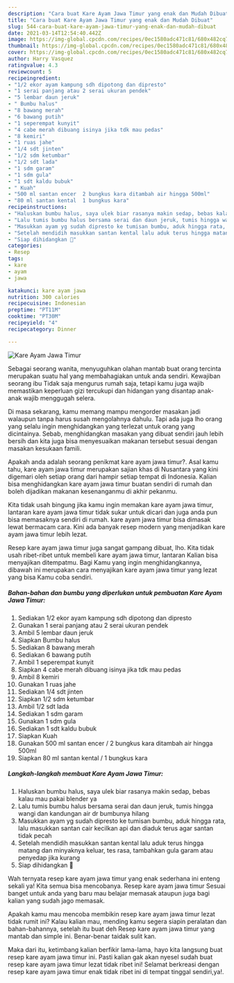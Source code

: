 ```yaml
---
description: "Cara buat Kare Ayam Jawa Timur yang enak dan Mudah Dibuat"
title: "Cara buat Kare Ayam Jawa Timur yang enak dan Mudah Dibuat"
slug: 544-cara-buat-kare-ayam-jawa-timur-yang-enak-dan-mudah-dibuat
date: 2021-03-14T12:54:40.442Z
image: https://img-global.cpcdn.com/recipes/0ec1580adc471c81/680x482cq70/kare-ayam-jawa-timur-foto-resep-utama.jpg
thumbnail: https://img-global.cpcdn.com/recipes/0ec1580adc471c81/680x482cq70/kare-ayam-jawa-timur-foto-resep-utama.jpg
cover: https://img-global.cpcdn.com/recipes/0ec1580adc471c81/680x482cq70/kare-ayam-jawa-timur-foto-resep-utama.jpg
author: Harry Vasquez
ratingvalue: 4.3
reviewcount: 5
recipeingredient:
- "1/2 ekor ayam kampung sdh dipotong dan dipresto"
- "1 serai panjang atau 2 serai ukuran pendek"
- "5 lembar daun jeruk"
- " Bumbu halus"
- "8 bawang merah"
- "6 bawang putih"
- "1 seperempat kunyit"
- "4 cabe merah dibuang isinya jika tdk mau pedas"
- "8 kemiri"
- "1 ruas jahe"
- "1/4 sdt jinten"
- "1/2 sdm ketumbar"
- "1/2 sdt lada"
- "1 sdm garam"
- "1 sdm gula"
- "1 sdt kaldu bubuk"
- " Kuah"
- "500 ml santan encer  2 bungkus kara ditambah air hingga 500ml"
- "80 ml santan kental  1 bungkus kara"
recipeinstructions:
- "Haluskan bumbu halus, saya ulek biar rasanya makin sedap, bebas kalau mau pakai blender ya"
- "Lalu tumis bumbu halus bersama serai dan daun jeruk, tumis hingga wangi dan kandungan air dr bumbunya hilang"
- "Masukkan ayam yg sudah dipresto ke tumisan bumbu, aduk hingga rata, lalu masukkan santan cair kecilkan api dan diaduk terus agar santan tidak pecah"
- "Setelah mendidih masukkan santan kental lalu aduk terus hingga matang dan minyaknya keluar, tes rasa, tambahkan gula garam atau penyedap jika kurang"
- "Siap dihidangkan 🙂"
categories:
- Resep
tags:
- kare
- ayam
- jawa

katakunci: kare ayam jawa 
nutrition: 300 calories
recipecuisine: Indonesian
preptime: "PT11M"
cooktime: "PT30M"
recipeyield: "4"
recipecategory: Dinner

---
```



![Kare Ayam Jawa Timur](https://img-global.cpcdn.com/recipes/0ec1580adc471c81/680x482cq70/kare-ayam-jawa-timur-foto-resep-utama.jpg)

Sebagai seorang wanita, menyuguhkan olahan mantab buat orang tercinta merupakan suatu hal yang membahagiakan untuk anda sendiri. Kewajiban seorang ibu Tidak saja mengurus rumah saja, tetapi kamu juga wajib memastikan keperluan gizi tercukupi dan hidangan yang disantap anak-anak wajib menggugah selera.

Di masa  sekarang, kamu memang mampu mengorder masakan jadi walaupun tanpa harus susah mengolahnya dahulu. Tapi ada juga lho orang yang selalu ingin menghidangkan yang terlezat untuk orang yang dicintainya. Sebab, menghidangkan masakan yang dibuat sendiri jauh lebih bersih dan kita juga bisa menyesuaikan makanan tersebut sesuai dengan masakan kesukaan famili. 



Apakah anda adalah seorang penikmat kare ayam jawa timur?. Asal kamu tahu, kare ayam jawa timur merupakan sajian khas di Nusantara yang kini digemari oleh setiap orang dari hampir setiap tempat di Indonesia. Kalian bisa menghidangkan kare ayam jawa timur buatan sendiri di rumah dan boleh dijadikan makanan kesenanganmu di akhir pekanmu.

Kita tidak usah bingung jika kamu ingin memakan kare ayam jawa timur, lantaran kare ayam jawa timur tidak sukar untuk dicari dan juga anda pun bisa memasaknya sendiri di rumah. kare ayam jawa timur bisa dimasak lewat bermacam cara. Kini ada banyak resep modern yang menjadikan kare ayam jawa timur lebih lezat.

Resep kare ayam jawa timur juga sangat gampang dibuat, lho. Kita tidak usah ribet-ribet untuk membeli kare ayam jawa timur, lantaran Kalian bisa menyajikan ditempatmu. Bagi Kamu yang ingin menghidangkannya, dibawah ini merupakan cara menyajikan kare ayam jawa timur yang lezat yang bisa Kamu coba sendiri.

<!--inarticleads1-->

##### Bahan-bahan dan bumbu yang diperlukan untuk pembuatan Kare Ayam Jawa Timur:

1. Sediakan 1/2 ekor ayam kampung sdh dipotong dan dipresto
1. Gunakan 1 serai panjang atau 2 serai ukuran pendek
1. Ambil 5 lembar daun jeruk
1. Siapkan  Bumbu halus
1. Sediakan 8 bawang merah
1. Sediakan 6 bawang putih
1. Ambil 1 seperempat kunyit
1. Siapkan 4 cabe merah dibuang isinya jika tdk mau pedas
1. Ambil 8 kemiri
1. Gunakan 1 ruas jahe
1. Sediakan 1/4 sdt jinten
1. Siapkan 1/2 sdm ketumbar
1. Ambil 1/2 sdt lada
1. Sediakan 1 sdm garam
1. Gunakan 1 sdm gula
1. Sediakan 1 sdt kaldu bubuk
1. Siapkan  Kuah
1. Gunakan 500 ml santan encer / 2 bungkus kara ditambah air hingga 500ml
1. Siapkan 80 ml santan kental / 1 bungkus kara




<!--inarticleads2-->

##### Langkah-langkah membuat Kare Ayam Jawa Timur:

1. Haluskan bumbu halus, saya ulek biar rasanya makin sedap, bebas kalau mau pakai blender ya
1. Lalu tumis bumbu halus bersama serai dan daun jeruk, tumis hingga wangi dan kandungan air dr bumbunya hilang
1. Masukkan ayam yg sudah dipresto ke tumisan bumbu, aduk hingga rata, lalu masukkan santan cair kecilkan api dan diaduk terus agar santan tidak pecah
1. Setelah mendidih masukkan santan kental lalu aduk terus hingga matang dan minyaknya keluar, tes rasa, tambahkan gula garam atau penyedap jika kurang
1. Siap dihidangkan 🙂




Wah ternyata resep kare ayam jawa timur yang enak sederhana ini enteng sekali ya! Kita semua bisa mencobanya. Resep kare ayam jawa timur Sesuai banget untuk anda yang baru mau belajar memasak ataupun juga bagi kalian yang sudah jago memasak.

Apakah kamu mau mencoba membikin resep kare ayam jawa timur lezat tidak rumit ini? Kalau kalian mau, mending kamu segera siapin peralatan dan bahan-bahannya, setelah itu buat deh Resep kare ayam jawa timur yang mantab dan simple ini. Benar-benar taidak sulit kan. 

Maka dari itu, ketimbang kalian berfikir lama-lama, hayo kita langsung buat resep kare ayam jawa timur ini. Pasti kalian gak akan nyesel sudah buat resep kare ayam jawa timur lezat tidak ribet ini! Selamat berkreasi dengan resep kare ayam jawa timur enak tidak ribet ini di tempat tinggal sendiri,ya!.

